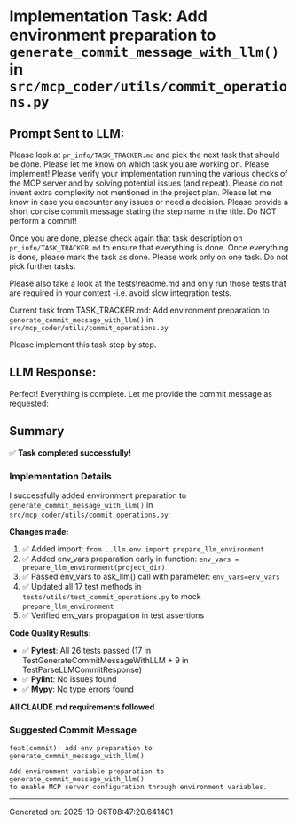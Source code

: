 # Implementation Task: Add environment preparation to `generate_commit_message_with_llm()` in `src/mcp_coder/utils/commit_operations.py`

## Prompt Sent to LLM:
Please look at `pr_info/TASK_TRACKER.md` and pick the next task that should be done.
Please let me know on which task you are working on.
Please implement!
Please verify your implementation running the various checks of the MCP server and by solving potential issues (and repeat).
Please do not invent extra complexity not mentioned in the project plan.
Please let me know in case you encounter any issues or need a decision.
Please provide a short concise commit message stating the step name in the title. Do NOT perform a commit!

Once you are done, please check again that task description on `pr_info/TASK_TRACKER.md` to ensure that everything is done.
Once everything is done, please mark the task as done.
Please work only on one task. Do not pick further tasks.

Please also take a look at the tests\readme.md and only run those tests that are required in your context -i.e. avoid slow integration tests.

Current task from TASK_TRACKER.md: Add environment preparation to `generate_commit_message_with_llm()` in `src/mcp_coder/utils/commit_operations.py`

Please implement this task step by step.

## LLM Response:
Perfect! Everything is complete. Let me provide the commit message as requested:

## Summary

✅ **Task completed successfully!**

### Implementation Details

I successfully added environment preparation to `generate_commit_message_with_llm()` in `src/mcp_coder/utils/commit_operations.py`:

**Changes made:**
1. ✅ Added import: `from ..llm.env import prepare_llm_environment`
2. ✅ Added env_vars preparation early in function: `env_vars = prepare_llm_environment(project_dir)`
3. ✅ Passed env_vars to ask_llm() call with parameter: `env_vars=env_vars`
4. ✅ Updated all 17 test methods in `tests/utils/test_commit_operations.py` to mock `prepare_llm_environment`
5. ✅ Verified env_vars propagation in test assertions

**Code Quality Results:**
- ✅ **Pytest**: All 26 tests passed (17 in TestGenerateCommitMessageWithLLM + 9 in TestParseLLMCommitResponse)
- ✅ **Pylint**: No issues found
- ✅ **Mypy**: No type errors found

**All CLAUDE.md requirements followed**

### Suggested Commit Message

```
feat(commit): add env preparation to generate_commit_message_with_llm()

Add environment variable preparation to generate_commit_message_with_llm() 
to enable MCP server configuration through environment variables.
```

---
Generated on: 2025-10-06T08:47:20.641401
